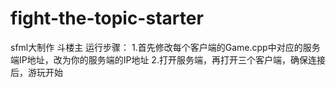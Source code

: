 # fight-the-topic-starter
sfml大制作 斗楼主
运行步骤：
1.首先修改每个客户端的Game.cpp中对应的服务端IP地址，改为你的服务端的IP地址
2.打开服务端，再打开三个客户端，确保连接后，游玩开始
